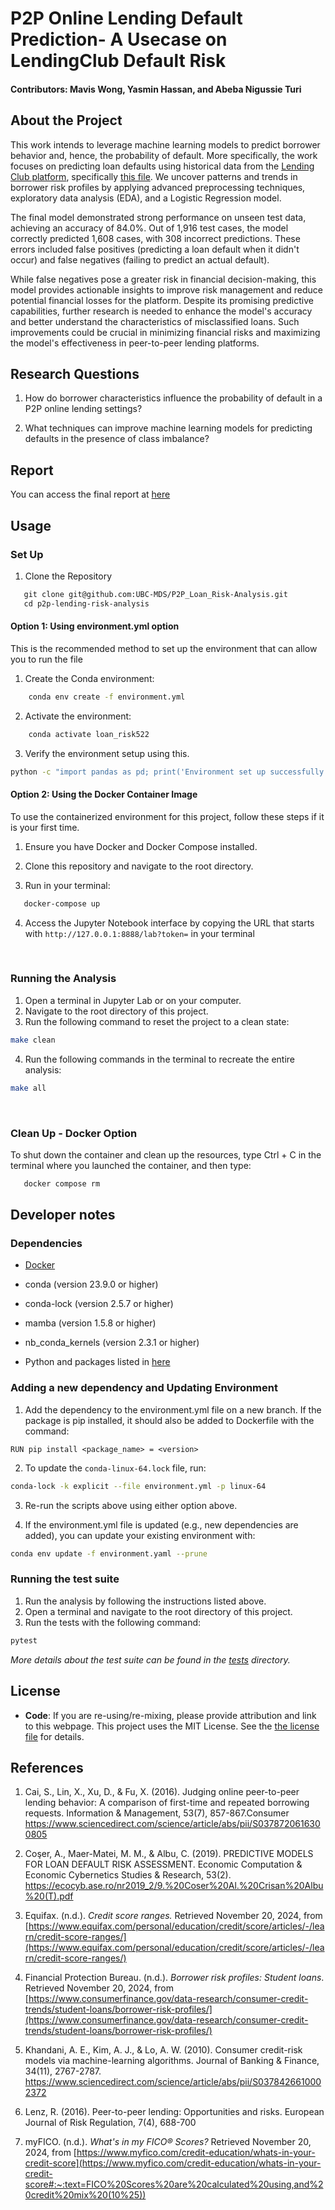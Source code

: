 
# P2P Online Lending Default Prediction- A Usecase on LendingClub Default Risk

#### Contributors: Mavis Wong, Yasmin Hassan, and Abeba Nigussie Turi

## About the Project
This work intends to leverage machine learning models to predict borrower behavior and, hence, the probability of default. More specifically, the work focuses on predicting loan defaults using historical data from the [Lending Club platform](https://github.com/matmcreative/Lending-Club-Loan-Analysis), specifically [this file](https://raw.githubusercontent.com/matmcreative/Lending-Club-Loan-Analysis/refs/heads/main/loan_data.csv). We uncover patterns and trends in borrower risk profiles by applying advanced preprocessing techniques, exploratory data analysis (EDA), and a Logistic Regression model. 

The final model demonstrated strong performance on unseen test data, achieving an accuracy of 84.0%. Out of 1,916 test cases, the model correctly predicted 1,608 cases, with 308 incorrect predictions. These errors included false positives (predicting a loan default when it didn't occur) and false negatives (failing to predict an actual default).

While false negatives pose a greater risk in financial decision-making, this model provides actionable insights to improve risk management and reduce potential financial losses for the platform. Despite its promising predictive capabilities, further research is needed to enhance the model's accuracy and better understand the characteristics of misclassified loans. Such improvements could be crucial in minimizing financial risks and maximizing the model's effectiveness in peer-to-peer lending platforms.

## Research Questions
1. How do borrower characteristics influence the probability of default in a P2P online lending settings?

2. What techniques can improve machine learning models for predicting defaults in the presence of class imbalance?

## Report
You can access the final report at [here](https://github.com/UBC-MDS/P2P_Loan_Risk-Analysis/blob/main/reports/p2p_lending_risk_analysis_report.pdf)


## Usage

### Set Up

1. Clone the Repository

 ```bash
   git clone git@github.com:UBC-MDS/P2P_Loan_Risk-Analysis.git
   cd p2p-lending-risk-analysis
 ```

#### Option 1: Using environment.yml option

This is the recommended method to set up the environment that can allow you to run the file
  
1. Create the Conda environment:

 ```bash
    conda env create -f environment.yml
 ```

2. Activate the environment:

 ```bash
    conda activate loan_risk522
 ```

3. Verify the environment setup using this.

```bash
python -c "import pandas as pd; print('Environment set up successfully!')"
```

#### Option 2: Using the Docker Container Image

To use the containerized environment for this project, follow these steps if it is your first time.

1. Ensure you have Docker and Docker Compose installed.

2. Clone this repository and navigate to the root directory. 

3. Run in your terminal: 

```bash
   docker-compose up
```

4. Access the Jupyter Notebook interface by copying the URL that starts with `http://127.0.0.1:8888/lab?token=` in your terminal

<br>

### Running the Analysis

1. Open a terminal in Jupyter Lab or on your computer.
2. Navigate to the root directory of this project.
3. Run the following command to reset the project to a clean state:

```bash
make clean
```

4. Run the following commands in the terminal to recreate the entire analysis:

```bash
make all
```

<br>

### Clean Up - Docker Option

To shut down the container and clean up the resources, type Ctrl + C in the terminal where you launched the container, and then type:

```bash
   docker compose rm
```

## Developer notes
### Dependencies
- [Docker](https://www.docker.com)

- conda (version 23.9.0 or higher)

- conda-lock (version 2.5.7 or higher)

- mamba (version 1.5.8 or higher)

- nb_conda_kernels (version 2.3.1 or higher)

 - Python and packages listed in [here](https://github.com/UBC-MDS/P2P_Loan_Risk-Analysis/blob/main/environment.yml)


### Adding a new dependency and Updating Environment
1. Add the dependency to the environment.yml file on a new branch. If the package is pip installed, it should also be added to Dockerfile with the command:

`RUN pip install <package_name> = <version>`

2.  To update the `conda-linux-64.lock` file, run:

```bash
conda-lock -k explicit --file environment.yml -p linux-64
```

3. Re-run the scripts above using either option above.

4. If the environment.yml file is updated (e.g., new dependencies are added), you can update your existing environment with:

```bash
conda env update -f environment.yaml --prune
```

### Running the test suite
1. Run the analysis by following the instructions listed above. 
2. Open a terminal and navigate to the root directory of this project. 
3. Run the tests with the following command:

```bash
pytest
```

*More details about the test suite can be found in the [tests](https://github.com/UBC-MDS/P2P_Loan_Risk-Analysis/tree/main/tests) directory.*

## License
- **Code**:
If you are re-using/re-mixing, please provide attribution and link to this webpage. 
This project uses the MIT License. See the [the license file](LICENSE.md) for details.


## References
1. Cai, S., Lin, X., Xu, D., & Fu, X. (2016). Judging online peer-to-peer lending behavior: A comparison of first-time and repeated borrowing requests. Information & Management, 53(7), 857-867.Consumer
https://www.sciencedirect.com/science/article/abs/pii/S0378720616300805

2. Coşer, A., Maer-Matei, M. M., & Albu, C. (2019). PREDICTIVE MODELS FOR LOAN DEFAULT RISK ASSESSMENT. Economic Computation & Economic Cybernetics Studies & Research, 53(2). https://ecocyb.ase.ro/nr2019_2/9.%20Coser%20Al.%20Crisan%20Albu%20(T).pdf

3. Equifax. (n.d.). *Credit score ranges.* Retrieved November 20, 2024, from [https://www.equifax.com/personal/education/credit/score/articles/-/learn/credit-score-ranges/](https://www.equifax.com/personal/education/credit/score/articles/-/learn/credit-score-ranges/)

4. Financial Protection Bureau. (n.d.). *Borrower risk profiles: Student loans*. Retrieved November 20, 2024, from [https://www.consumerfinance.gov/data-research/consumer-credit-trends/student-loans/borrower-risk-profiles/](https://www.consumerfinance.gov/data-research/consumer-credit-trends/student-loans/borrower-risk-profiles/)

5. Khandani, A. E., Kim, A. J., & Lo, A. W. (2010). Consumer credit-risk models via machine-learning algorithms. Journal of Banking & Finance, 34(11), 2767-2787. https://www.sciencedirect.com/science/article/abs/pii/S0378426610002372

6. Lenz, R. (2016). Peer-to-peer lending: Opportunities and risks. European Journal of Risk Regulation, 7(4), 688-700

7. myFICO. (n.d.). *What's in my FICO® Scores?* Retrieved November 20, 2024, from [https://www.myfico.com/credit-education/whats-in-your-credit-score](https://www.myfico.com/credit-education/whats-in-your-credit-score#:~:text=FICO%20Scores%20are%20calculated%20using,and%20credit%20mix%20(10%25))
